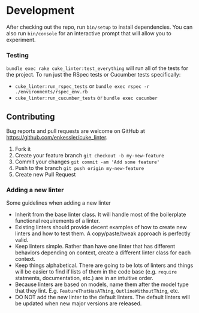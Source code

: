 # Development

After checking out the repo, run `bin/setup` to install dependencies. You can also run `bin/console` for an interactive prompt that will allow you to experiment.

### Testing

`bundle exec rake cuke_linter:test_everything` will run all of the tests for the project. To run just the RSpec tests or Cucumber tests specifically:
 - `cuke_linter:run_rspec_tests` or `bundle exec rspec -r ./environments/rspec_env.rb`
 - `cuke_linter:run_cucumber_tests` or `bundle exec cucumber`


## Contributing

Bug reports and pull requests are welcome on GitHub at https://github.com/enkessler/cuke_linter.

1. Fork it
2. Create your feature branch
   `git checkout -b my-new-feature`
3. Commit your changes
   `git commit -am 'Add some feature'`
4. Push to the branch
   `git push origin my-new-feature`
5. Create new Pull Request


### Adding a new linter

Some guidelines when adding a new linter
  * Inherit from the base linter class. It will handle most of the boilerplate functional requirements of a linter.
  * Existing linters should provide decent examples of how to create new linters and how to test them. A copy/paste/tweak approach is perfectly valid.
  * Keep linters simple. Rather than have one linter that has different behaviors depending on context, create a different linter class for each context.
  * Keep things alphabetical. There are going to be lots of linters and things will be easier to find if lists of them in the code base (e.g. `require` statments, documentation, etc.) are in an intuitive order.
  * Because linters are based on models, name them after the model type that they lint. E.g. `FeatureThatHasAThing`, `OutlineWithoutThing`, etc.
  * DO NOT add the new linter to the default linters. The default linters will be updated when new major versions are released.
